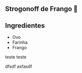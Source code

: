 ## Strogonoff de Frango :chicken:

## Ingredientes

- Ovo
- Farinha
- Frango

teste teste

dfsdf
asfasdf
